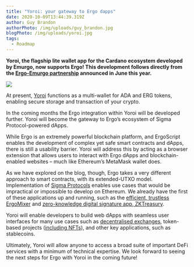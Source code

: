 ```yaml
---
title: "Yoroi: your gateway to Ergo dapps"
date: 2020-10-09T13:44:39.319Z
author: Guy Brandon
authorPhoto: /img/uploads/guy_brandon.jpg
blogPhoto: /img/uploads/yoroi.jpg
tags:
  - Roadmap
---
```

<!--StartFragment-->

**Yoroi, the flagship lite wallet app for the Cardano ecosystem developed by Emurgo, now supports Ergo! This development follows directly from the [Ergo-Emurgo partnership](https://emurgo.io/en/blog/emurgo-to-partner-with-ergo-and-build-blockchain-based-decentralized-financial-solutions) announced in June this year.**

<!--EndFragment-->

![](/img/uploads/tw11.jpg)

<!--StartFragment-->

At present, [Yoroi](https://yoroi-wallet.com/#/) functions as a multi-wallet for ADA and ERG tokens, enabling secure storage and transaction of your crypto.

In the coming months the Ergo integration within Yoroi will be developed further. Yoroi will become the gateway to Ergo’s ecosystem of Sigma Protocol-powered dApps.

While Ergo is an extremely powerful blockchain platform, and ErgoScript enables the development of complex yet safe smart contracts and dApps, there is still a usability barrier. Yoroi will address this by acting as a browser extension that allows users to interact with Ergo dApps and blockchain-enabled websites – much like Ethereum’s MetaMask wallet does.

As we have explored on the blog, though, Ergo takes a very different approach to smart contracts, with its extended-UTXO model. Implementation of [Sigma Protocols](https://ergoplatform.org/en/blog/2020_03_16_ergo_sigma/) enables use cases that would be impractical or impossible to develop on Ethereum. We already have the first of these applications up and running, such as the [efficient, trustless ErgoMixer](https://ergoplatform.org/en/blog/2020_03_20_ergo_mixer/) and [zero-knowledge digital signature app, ZKTreasury](https://ergoplatform.org/en/blog/2020-09-04-announcing-the-zk-treasury-on-ergo/).

Yoroi will enable developers to build web dApps with seamless user interfaces for many use cases such as [decentralised exchanges](https://ergoplatform.org/en/blog/2020-07-31-decentralized-exchange-contracts-on-ergo/), token-based projects ([including NFTs](https://ergoplatform.org/en/blog/2020-09-25-nfts-on-ergo/)), and other key applications, such as stablecoins.

Ultimately, Yoroi will allow anyone to access a broad suite of important DeFi services with a minimum of technical expertise. We look forward to seeing the next steps for Ergo with Yoroi in the coming future!

<!--EndFragment-->